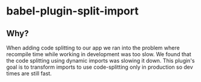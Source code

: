 # babel-plugin-split-import

## Why?

When adding code splitting to our app we ran into the problem where recompile time while working in development was too slow. We found that the code splitting using dynamic imports was slowing it down. This plugin's goal is to transform imports to use code-splitting only in production so dev times are still fast.
